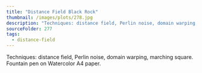 ```yaml
---
title: "Distance Field Black Rock"
thumbnail: /images/plots/278.jpg
description: "Techniques: distance field, Perlin noise, domain warping, marching square. Fountain pen on Watercolor A4 paper."
sourceFolder: 277
tags:
  - distance-field
---
```


Techniques: distance field, Perlin noise, domain warping, marching square. Fountain pen on Watercolor A4 paper.
